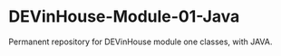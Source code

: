 # DEVinHouse-Module-01-Java
Permanent repository for DEVinHouse module one classes, with JAVA.<br><br>
